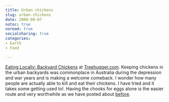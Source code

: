 ```yaml
---
title: Urban chickens
slug: urban-chickens
date: 2008-09-07
notoc: true
noread: true
socialsharing: true
categories: 
- Earth
- Food

---
```

[Eating Locally: Backyard Chickens][treehugger] at [Treehugger.com][treehugger 2].
Keeping chickens in the urban backyards was commonplace in Australia during the depression and war years and is making a welcome comeback. I wonder how many people are actually able to kill and eat their chickens. I have tried and it takes some getting used to!. Having the chooks for eggs alone is the easier route and very worthwhile as we have posted about [before][slowlane].

[slowlane]: http://williampickup.org/blog/healing-power-of-chooks/
[treehugger]: http://www.treehugger.com/files/2008/09/eating-locally-urban-chickens.php
[treehugger 2]: http://www.treehugger.com/

